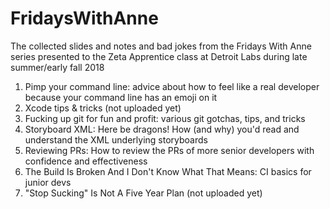 # FridaysWithAnne
The collected slides and notes and bad jokes from the Fridays With Anne series presented to the Zeta Apprentice class at Detroit Labs during late summer/early fall 2018

1. Pimp your command line: advice about how to feel like a real developer because your command line has an emoji on it 
2. Xcode tips & tricks (not uploaded yet) 
3. Fucking up git for fun and profit: various git gotchas, tips, and tricks
4. Storyboard XML: Here be dragons! How (and why) you'd read and understand the XML underlying storyboards 
5. Reviewing PRs: How to review the PRs of more senior developers with confidence and effectiveness 
6. The Build Is Broken And I Don't Know What That Means: CI basics for junior devs 
7. "Stop Sucking" Is Not A Five Year Plan (not uploaded yet) 
 
